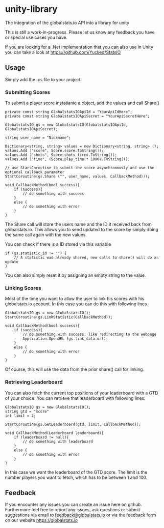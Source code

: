 # unity-library
The integration of the globalstats.io API into a library for unity

This is still a work-in-progress. Please let us know any feedback you have or special use cases you have.

If you are looking for a .Net implementation that you can also use in Unity you can take a look at https://github.com/Yucked/StatsIO

## Usage
Simply add the .cs file to your project.

### Submitting Scores
To submit a player score instatiante a object, add the values and call Share()
```
private const string GlobalstatsIOApiId = "YourApiIdHere";
private const string GlobalstatsIOApiSecret = "YourApiSecretHere";

GlobalstatsIO gs = new GlobalstatsIO(GlobalstatsIOApiId, GlobalstatsIOApiSecret);

string user_name = "Nickname";

Dictionary<string, string> values = new Dictionary<string, string> ();
values.Add ("score", Score.score.ToString());
values.Add ("shots", Score.shots_fired.ToString());
values.Add ("time", (Score.play_time * 1000).ToString());

// use StartCoroutine to submit the score asynchronously and use the optional callback parameter
StartCoroutine(gs.Share ("", user_name, values, CallbackMethod)));

void CallbackMethod(bool success){
    if (success){
        // do something with success
    }
    else {
        // do something with error
    }
}

```
The Share call will store the users name and the ID it received back from globalstats.io.
This allows you to send updated to the score by simply doing the same call again with the new values.

You can check if there is a ID stored via this variable
```
if (gs.statistic_id != "") {
    // A statistic was already shared, new calls to share() will do an update
}
```
You can also simply reset it by assigning an empty string to the value.

### Linking Scores
Most of the time you want to allow the user to link his scores with his globalstats.io account.
In this case you can do this with following lines
```
GlobalstatsIO gs = new GlobalstatsIO();
StartCoroutine(gs.LinkStatistic(CallbackMethod));

void CallbackMethod(bool success){
    if (success){
        // do something with success, like redirecting to the webpage
        Application.OpenURL (gs.link_data.url);
    }
    else {
        // do something with error
    }
}
```
Of course, this will use the data from the prior share() call for linking.

### Retrieving Leaderboard 
You can also fetch the current top positions of your leaderboard with a GTD of your choice. You can retrieve that leaderboard with following lines:

```
GlobalstatsIO gs = new GlobalstatsIO();
string gtd = "score"
int limit = 2;

StartCoroutine(gs.GetLeaderboard(gtd, limit, CallbackMethod));

void CallbackMethod(Leaderboard leaderboard){
    if (leaderboard != null){
        // do something with leaderboard
    }
    else {
        // do something with error
    }
}
```

In this case we want the leaderboard of the GTD score. The limit is the number players you want to fetch, which has to be between 1 and 100. 

## Feedback
If you encounter any issues you can create an issue here on github.
Furthermore feel free to report any issues, ask questions or submit suggestions via email to feedback@globalstats.io or via the feedback form on our website https://globalstats.io
